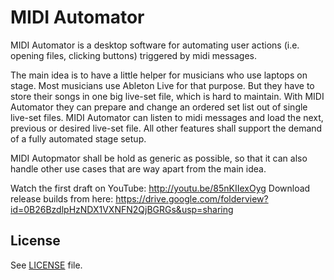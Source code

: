 MIDI Automator
======

MIDI Automator is a desktop software for automating user actions (i.e. opening files, clicking buttons) 
triggered by midi messages. 

The main idea is to have a little helper for musicians who use laptops on stage. 
Most musicians use Ableton Live for that purpose. But they have to store their songs
in one big live-set file, which is hard to maintain. With MIDI Automator they can prepare and change
an ordered set list out of single live-set files. MIDI Automator can listen to midi messages and
load the next, previous or desired live-set file. All other features shall support the demand
of a fully automated stage setup.

MIDI Autopmator shall be hold as generic as possible, so that it can also handle other use cases 
that are way apart from the main idea. 

Watch the first draft on YouTube: http://youtu.be/85nKIIexOyg
Download release builds from here: https://drive.google.com/folderview?id=0B26BzdlpHzNDX1VXNFN2QjBGRGs&usp=sharing

License
-------

See [LICENSE](LICENSE) file.
